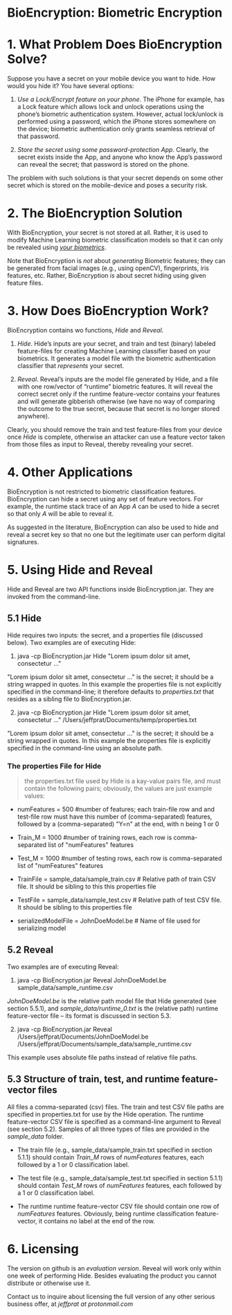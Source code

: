 # BioEncryption: Biometric Encryption 

# 1. What Problem Does BioEncryption Solve?

Suppose you have a secret on your mobile device you want to hide. How
would you hide it? You have several options:

1.  *Use a Lock/Encrypt feature on your phone*. The iPhone for example,
    has a Lock feature which allows lock and unlock operations using the
    phone’s biometric authentication system. However, actual lock/unlock
    is performed using a password, which the iPhone stores somewhere on
    the device; biometric authentication only grants seamless retrieval of that
    password.

2.  *Store the secret using some password-protection App*. Clearly, the
    secret exists inside the App, and anyone who know the App’s password
    can reveal the secret; that password is stored on the phone.

The problem with such solutions is that your secret depends on some other secret which is stored
on the mobile-device and poses a security risk.

# 2. The BioEncryption Solution

With BioEncryption, your secret is not stored at all. Rather, it is
used to modify Machine Learning biometric classification models so that
it can only be revealed using *<u>your biometrics</u>*. 

Note that BioEncryption is *not* about  *generating* Biometric features; they can be generated from facial images (e.g., using openCV), fingerprints, iris features, etc. Rather, BioEncryption *is* about secret hiding using given feature files.

# 3. How Does BioEncryption Work?

BioEncryption contains wo functions, *Hide* and *Reveal*.

1.  *Hide*. Hide’s inputs are your secret, and train and test (binary)
    labeled feature-files for creating Machine Learning classifier based
    on your biometrics. It generates a model file with the biometric
    authentication classifier that *represents* your secret.

2.  *Reveal*. Reveal’s inputs are the model file generated by Hide, and
    a file with one row/vector of “runtime” biometric features. It will
    reveal the correct secret only if the runtime feature-vector
    contains your features and will generate gibberish otherwise (we have no way of comparing the outcome to the true secret, because that secret is no longer stored anywhere).

Clearly, you should remove the train and test feature-files from your
device once *Hide* is complete, otherwise an attacker can use a feature
vector taken from those files as input to Reveal, thereby revealing your
secret.

# 4. Other Applications

BioEncryption is not restricted to biometric classification features. BioEncryption can
hide a secret using any set of feature vectors. For example, the runtime
stack trace of an App *A* can be used to hide a secret so that only *A*
will be able to reveal it.

As suggested in the literature, BioEncryption can also be used to hide and reveal a secret key so that no one but the legitimate user can perform digital signatures.

# 5. Using Hide and Reveal

Hide and Reveal are two API functions inside BioEncryption.jar. They are invoked
from the command-line.

## 5.1 Hide

Hide requires two inputs: the secret, and a properties file (discussed
below). Two examples are of executing Hide:

1.  java -cp BioEncryption.jar Hide "Lorem ipsum dolor sit amet, consectetur
    ..."

"Lorem ipsum dolor sit amet, consectetur ..." is the secret; it should
be a string wrapped in quotes. In this example the properties file is
not explicitly specified in the command-line; it therefore defaults to
*properties.txt* that resides as a sibling file to BioEncryption.jar.

2.  java -cp BioEncryption.jar Hide "Lorem ipsum dolor sit amet, consectetur
    ..." /Users/jeffprat/Documents/temp/properties.txt

"Lorem ipsum dolor sit amet, consectetur ..." is the secret; it should
be a string wrapped in quotes. In this example the properties file is
explicitly specified in the command-line using an absolute path.

### The properties File for Hide

> the properties.txt file used by Hide is a kay-value pairs file, and
> must contain the following pairs; obviously, the values are just
> example values:

-   numFeatures = 500 \#number of features; each train-file row and and
    test-file row must have this number of (comma-separated) features,
    followed by a (comma-separated) "Y=n" at the end, with n being 1 or 0

-   Train_M = 1000 \#number of training rows, each row is
    comma-separated list of "numFeatures" features

-   Test_M = 1000 \#number of testing rows, each row is comma-separated
    list of "numFeatures" features

-   TrainFile = sample_data/sample_train.csv \# Relative path of train CSV
    file. It should be sibling to this this properties file

-   TestFile = sample_data/sample_test.csv \# Relative path of test CSV
    file. It should be sibling to this properties file

-   serializedModelFile = JohnDoeModel.be \# Name of file used for
    serializing model

## 5.2 Reveal

Two examples are of executing Reveal:

1.  java -cp BioEncryption.jar Reveal JohnDoeModel.be sample_data/sample_runtime.csv

*JohnDoeModel.be* is the relative path model file that Hide generated
(see section 5.5.1), and *sample_data/runtime_0.txt* is the (relative
path) runtime feature-vector file – its format is discussed in section
5.3.

2.  java -cp BioEncryption.jar Reveal /Users/jeffprat/Documents/JohnDoeModel.be
    /Users/jeffprat/Documents/sample_data/sample_runtime.csv

This example uses absolute file paths instead of relative file paths.

## 5.3 Structure of train, test, and runtime feature-vector files 

All files a comma-separated (csv) files. The train and test CSV file paths are
specified in properties.txt for use by the Hide operation. The runtime
feature-vector CSV file is specified as a command-line argument to Reveal
(see section 5.2). Samples of all three types of files are provided in the *sample_data* folder.

-   The train file (e.g., sample_data/sample_train.txt specified in
    section 5.1.1) should contain *Train_M* rows of *numFeatures*
    features, each followed by a 1 or 0  classification label.

-   The test file (e.g., sample_data/sample_test.txt specified in
    section 5.1.1) should contain *Test_M* rows of *numFeatures*
    features, each followed by a 1 or 0  classification label.

-   The runtime runtime feature-vector CSV file should contain one row of
    *numFeatures* features. Obviously, being runtime classification
    feature-vector, it contains no label at the end of the row.

# 6. Licensing

The version on github is an *evaluation version*. Reveal will work only
within one week of performing Hide. Besides evaluating the product you
cannot distribute or otherwise use it.

Contact us to inquire about licensing the full version of any other
serious business offer, at *jeffprat at protonmail.com*

